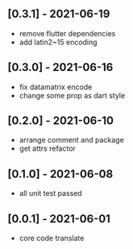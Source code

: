 ## [0.3.1] - 2021-06-19

* remove flutter dependencies
* add latin2~15 encoding

## [0.3.0] - 2021-06-16

* fix datamatrix encode
* change some prop as dart style

## [0.2.0] - 2021-06-10

* arrange comment and package
* get attrs refactor

## [0.1.0] - 2021-06-08

* all unit test passed

## [0.0.1] - 2021-06-01

* core code translate
